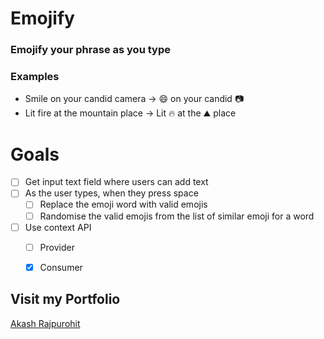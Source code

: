 # Emojify
### Emojify your phrase as you type

### Examples
* Smile on your candid camera -> 😄 on your candid 📷
* Lit fire at the mountain place -> Lit 🔥 at the ⛰️ place


# Goals
* [ ] Get input text field where users can add text
* [ ] As the user types, when they press space
  * [ ] Replace the emoji word with valid emojis
  * [ ] Randomise the valid emojis from the list of similar emoji for a word
* [ ] Use context API
  * [ ] Provider
  * [x] Consumer
  

## Visit my Portfolio
[Akash Rajpurohit](https://akashrajpurohit.cf)
